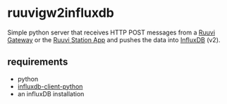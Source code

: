 # ruuvigw2influxdb
Simple python server that receives HTTP POST messages from a [Ruuvi Gateway](https://ruuvi.com/gateway/) or the [Ruuvi Station App](https://play.google.com/store/apps/details?id=com.ruuvi.station) and pushes the data into [InfluxDB](https://www.influxdata.com/) (v2).

## requirements
- python
- [influxdb-client-python](https://github.com/influxdata/influxdb-client-python)
- an influxDB installation
